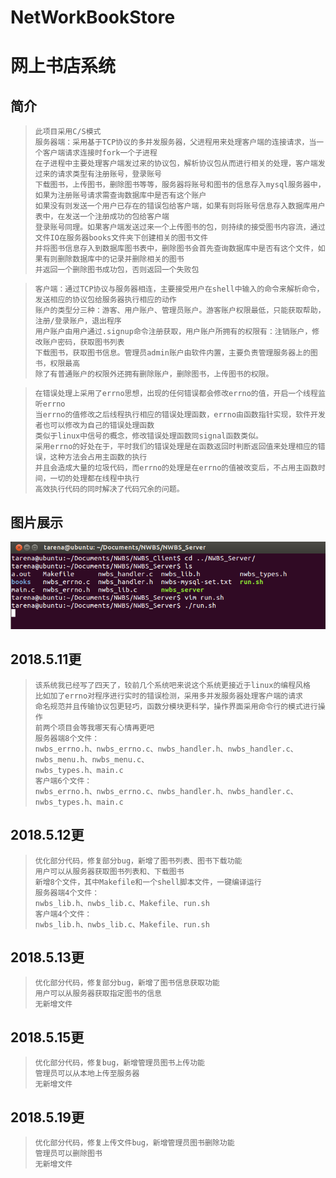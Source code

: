 # NetWorkBookStore
# 网上书店系统

## 简介
>     此项目采用C/S模式
>     服务器端：采用基于TCP协议的多并发服务器，父进程用来处理客户端的连接请求，当一个客户端请求连接时fork一个子进程
>     在子进程中主要处理客户端发过来的协议包，解析协议包从而进行相关的处理，客户端发过来的请求类型有注册账号，登录账号
>     下载图书，上传图书，删除图书等等，服务器将账号和图书的信息存入mysql服务器中，如果为注册账号请求需查询数据库中是否有这个账户
>     如果没有则发送一个用户已存在的错误包给客户端，如果有则将账号信息存入数据库用户表中，在发送一个注册成功的包给客户端
>     登录账号同理。如果客户端发送过来一个上传图书的包，则持续的接受图书内容流，通过文件IO在服务器books文件夹下创建相关的图书文件
>     并将图书信息存入到数据库图书表中，删除图书会首先查询数据库中是否有这个文件，如果有则删除数据库中的记录并删除相关的图书
>     并返回一个删除图书成功包，否则返回一个失败包

>     客户端：通过TCP协议与服务器相连，主要接受用户在shell中输入的命令来解析命令，发送相应的协议包给服务器执行相应的动作
>     账户的类型分三种：游客、用户账户、管理员账户。游客账户权限最低，只能获取帮助，注册/登录账户，退出程序
>     用户账户由用户通过.signup命令注册获取，用户账户所拥有的权限有：注销账户，修改账户密码，获取图书列表
>     下载图书，获取图书信息。管理员admin账户由软件内置，主要负责管理服务器上的图书，权限最高
>     除了有普通账户的权限外还拥有删除账户，删除图书，上传图书的权限。

>     在错误处理上采用了errno思想，出现的任何错误都会修改errno的值，开启一个线程监听errno
>     当errno的值修改之后线程执行相应的错误处理函数，errno由函数指针实现，软件开发者也可以修改为自己的错误处理函数
>     类似于linux中信号的概念，修改错误处理函数同signal函数类似。
>     采用errno的好处在于，平时我们的错误处理是在函数返回时判断返回值来处理相应的错误，这种方法会占用主函数的执行
>     并且会造成大量的垃圾代码，而errno的处理是在errno的值被改变后，不占用主函数时间，一切的处理都在线程中执行
>     高效执行代码的同时解决了代码冗余的问题。

## 图片展示
![Image text](./Image/start_server.png)



## 2018.5.11更
>     该系统我已经写了四天了，较前几个系统吧来说这个系统更接近于linux的编程风格
>     比如加了errno对程序进行实时的错误检测，采用多并发服务器处理客户端的请求
>     命名规范并且传输协议包更轻巧，函数分模块更科学，操作界面采用命令行的模式进行操作
>     前两个项目会等我哪天有心情再更吧
>     服务器端8个文件：
>     nwbs_errno.h、nwbs_errno.c、nwbs_handler.h、nwbs_handler.c、nwbs_menu.h、nwbs_menu.c、
>     nwbs_types.h、main.c
>     客户端6个文件：
>     nwbs_errno.h、nwbs_errno.c、nwbs_handler.h、nwbs_handler.c、nwbs_types.h、main.c

## 2018.5.12更
>     优化部分代码，修复部分bug，新增了图书列表、图书下载功能
>     用户可以从服务器获取图书列表和、下载图书
>     新增8个文件，其中Makefile和一个shell脚本文件，一键编译运行
>     服务器端4个文件：
>     nwbs_lib.h、nwbs_lib.c、Makefile、run.sh
>     客户端4个文件：
>     nwbs_lib.h、nwbs_lib.c、Makefile、run.sh 

## 2018.5.13更
>     优化部分代码，修复部分bug，新增了图书信息获取功能
>     用户可以从服务器获取指定图书的信息
>     无新增文件

## 2018.5.15更
>     优化部分代码，修复bug，新增管理员图书上传功能
>     管理员可以从本地上传至服务器
>     无新增文件

## 2018.5.19更
>     优化部分代码，修复上传文件bug，新增管理员图书删除功能
>     管理员可以删除图书
>     无新增文件
